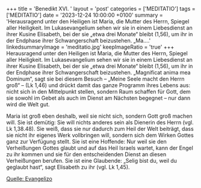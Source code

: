 +++
title = 'Benedikt XVI. '
layout = 'post'
categories = ['MEDITATIO']
tags = ['MEDITATIO']
date = '2023-12-24 10:00:00 +0100'
summary = 'Herausragend unter den Heiligen ist Maria, die Mutter des Herrn, Spiegel aller Heiligkeit. Im Lukasevangelium sehen wir sie in einem Liebesdienst an ihrer Kusine Elisabeth, bei der sie „etwa drei Monate“ bleibt (1,56), um ihr in der Endphase ihrer Schwangerschaft beizustehen. „Ma....'
linkedsummaryImage = 'meditatio.jpg'
keepImageRatio = 'true'
+++
Herausragend unter den Heiligen ist Maria, die Mutter des Herrn, Spiegel aller Heiligkeit. Im Lukasevangelium sehen wir sie in einem Liebesdienst an ihrer Kusine Elisabeth, bei der sie „etwa drei Monate“ bleibt (1,56), um ihr in der Endphase ihrer Schwangerschaft beizustehen. „Magnificat anima mea Dominum“, sagt sie bei diesem Besuch – „Meine Seele macht den Herrn groß“ – (Lk 1,46) und drückt damit das ganze Programm ihres Lebens aus: nicht sich in den Mittelpunkt stellen, sondern Raum schaffen für Gott, dem sie sowohl im Gebet als auch im Dienst am Nächsten begegnet – nur dann wird die Welt gut.<!--more-->

Maria ist groß eben deshalb, weil sie nicht sich, sondern Gott groß machen will. Sie ist demütig: Sie will nichts anderes sein als Dienerin des Herrn (vgl. Lk 1,38.48). Sie weiß, dass sie nur dadurch zum Heil der Welt beiträgt, dass sie nicht ihr eigenes Werk vollbringen will, sondern sich dem Wirken Gottes ganz zur Verfügung stellt. Sie ist eine Hoffende: Nur weil sie den Verheißungen Gottes glaubt und auf das Heil Israels wartet, kann der Engel zu ihr kommen und sie für den entscheidenden Dienst an diesen Verheißungen berufen. Sie ist eine Glaubende: „Selig bist du, weil du geglaubt hast“, sagt Elisabeth zu ihr (vgl. Lk 1,45). 


[Quelle: Evangelizo](https://evangeliumtagfuertag.org/DE/gospel)
